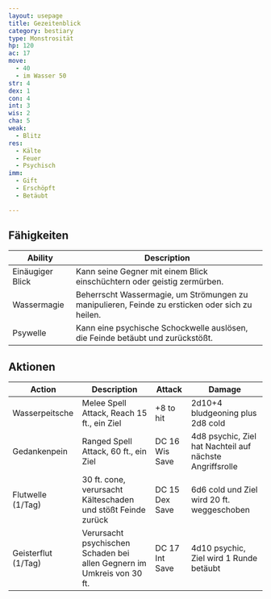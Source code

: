 ```yaml
---
layout: usepage
title: Gezeitenblick
category: bestiary
type: Monstrosität
hp: 120
ac: 17
move:
  - 40
  - im Wasser 50
str: 4
dex: 1
con: 4
int: 3
wis: 2
cha: 5
weak:
  - Blitz
res:
  - Kälte
  - Feuer
  - Psychisch
imm:
  - Gift
  - Erschöpft
  - Betäubt

---
```


<!--more-->

## Fähigkeiten

| Ability          | Description                                                                                     |
|------------------|-------------------------------------------------------------------------------------------------|
| Einäugiger Blick | Kann seine Gegner mit einem Blick einschüchtern oder geistig zermürben.                         |
| Wassermagie      | Beherrscht Wassermagie, um Strömungen zu manipulieren, Feinde zu ersticken oder sich zu heilen. |
| Psywelle         | Kann eine psychische Schockwelle auslösen, die Feinde betäubt und zurückstößt.                  |

## Aktionen

| Action              | Description                                                            | Attack         | Damage                                                   |
|---------------------|------------------------------------------------------------------------|----------------|----------------------------------------------------------|
| Wasserpeitsche      | Melee Spell Attack, Reach 15 ft., ein Ziel                             | +8 to hit      | 2d10+4 bludgeoning plus 2d8 cold                         |
| Gedankenpein        | Ranged Spell Attack, 60 ft., ein Ziel                                  | DC 16 Wis Save | 4d8 psychic, Ziel hat Nachteil auf nächste Angriffsrolle |
| Flutwelle (1/Tag)   | 30 ft. cone, verursacht Kälteschaden und stößt Feinde zurück           | DC 15 Dex Save | 6d6 cold und Ziel wird 20 ft. weggeschoben               |
| Geisterflut (1/Tag) | Verursacht psychischen Schaden bei allen Gegnern im Umkreis von 30 ft. | DC 17 Int Save | 4d10 psychic, Ziel wird 1 Runde betäubt                  |
